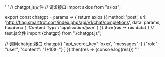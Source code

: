 '''
// chatgpt.js文件
// 请求接口
import axios from "axios";

export const chatgpt = params => {
  return axios ({
    method: 'post',
    url: 'http://flag.smarttrot.com/index.php/api/v1/chat/completions',
    data: params,
    headers: {
      'Content-Type': 'application/json'
    }
  }).then(res => res.data)
}
// test.js文件
import {chatgpt} from "./chatgpt.js";

// 调用chatgpt接口
chatgpt({
    "api_secret_key":'xxxx',
    "messages": [
      {"role": "user", "content": "1+100="}
    ]
}).then(res => {console.log(res)})
'''
